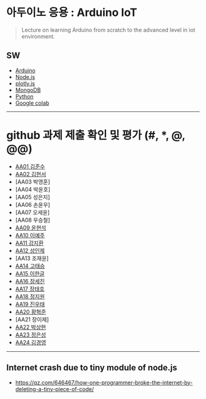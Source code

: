 # 아두이노 응용 : Arduino IoT
> Lecture on learning Arduino from scratch to the advanced level in iot environment.

## SW
- [Arduino](https://www.arduino.cc/)
- [Node.js](https://nodejs.org/ko/)
- [plotly.js](https://plot.ly/)
- [MongoDB](https://www.mongodb.com/download-center#community)
- [Python](https://www.anaconda.com)
- [Google colab](https://colab.research.google.com/)
---

# github 과제 제출 확인 및 평가 (#, *, @, @@)
- [AA01	김준수](http://github.com/96wnstn/AA01)
- [AA02	김현서](https://github.com/HyunSeo0928/AA02)
- [AA03	박영훈]
- [AA04	박윤호]
- [AA05	성은지]
- [AA06	손윤우]
- [AA07	오세윤]
- [AA08	우승철]
- [AA09	윤현석](https://github.com/yhs11116/AA09)
- [AA10	이예주](https://github.com/JJangyeJJangju/AA10)
- [AA11	강지환](https://github.com/qkqh9635/aa11)
- [AA12	성인제](https://github.com/nsa32300/AA12)
- [AA13	조재윤]
- [AA14	고태승](https://github.com/xotmddlsp2/AA14)
- [AA15	이한글](https://github.com/hangle9449/aa15)
- [AA16	장세진](https://github.com/sejin573/aa16)
- [AA17	장태호](https://github.com/HINEET/AA17)
- [AA18	정지원](https://github.com/lalalalalra/AA18)
- [AA19	진우태](https://github.com/Wjkdj/AA19)
- [AA20	황혁준](https://github.com/FL08/aa20)
- [AA21	장이제]
- [AA22	박상현](https://github.com/Endien96/AA22)
- [AA23	정은성](https://github.com/memory98/aa23)
- [AA24	김경영](https://github.com/IjuHM17/aa24)

---
## Internet crash due to tiny module of node.js
* https://qz.com/646467/how-one-programmer-broke-the-internet-by-deleting-a-tiny-piece-of-code/

